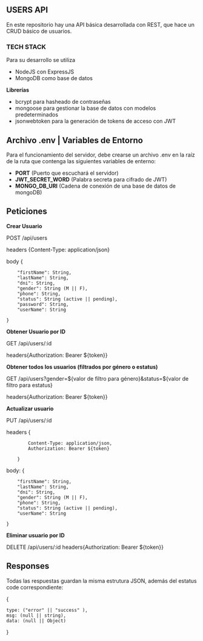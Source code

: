 ## USERS API

En este repositorio hay una API básica desarrollada con REST, que hace un CRUD básico de usuarios.

### TECH STACK

Para su desarrollo se utiliza 
* NodeJS con ExpressJS
* MongoDB como base de datos

**Librerías**


* bcrypt para hasheado de contraseñas
* mongoose para gestionar la base de datos con modelos predeterminados
* jsonwebtoken para la generación de tokens de acceso con JWT

## Archivo .env | Variables de Entorno


Para el funcionamiento del servidor, debe crearse un archivo .env en la raíz de la ruta que contenga las siguientes variables de enterno:


* **PORT** (Puerto que escuchará el servidor)
* **JWT_SECRET_WORD** (Palabra secreta para cifrado de JWT)
* **MONGO_DB_URI** (Cadena de conexión de una base de datos de mongoDB)


## Peticiones


**Crear Usuario**


POST /api/users

headers {Content-Type: application/json}

body {  

        "firstName": String,  
        "lastName": String,  
        "dni": String,  
        "gender": String (M || F),  
        "phone": String,  
        "status": String (active || pending),  
        "password": String,  
        "userName": String  

    }  


**Obtener Usuario por ID**


GET /api/users/:id

headers{Authorization: Bearer ${token}}


**Obtener todos los usuarios (filtrados por género o estatus)**


GET /api/users?gender=${valor de filtro para género}&status=${valor de filtro para estatus}

headers{Authorization: Bearer ${token}}


**Actualizar usuario**


PUT /api/users/:id

headers {   

            Content-Type: application/json,
            Authorization: Bearer ${token}

        }


body: {

        "firstName": String,
        "lastName": String,
        "dni": String,
        "gender": String (M || F),
        "phone": String,
        "status": String (active || pending),
        "userName": String

    }


**Eliminar usuario por ID**


DELETE /api/users/:id
headers{Authorization: Bearer ${token}}


## Responses


Todas las respuestas guardan la misma estrutura JSON, además del estatus code correspondiente:


{

    type: ("error" || "success" ), 
    msg: (null || string), 
    data: (null || Object)
    
}


